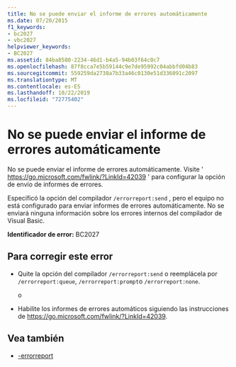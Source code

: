 ```yaml
---
title: No se puede enviar el informe de errores automáticamente
ms.date: 07/20/2015
f1_keywords:
- bc2027
- vbc2027
helpviewer_keywords:
- BC2027
ms.assetid: 84ba8580-2234-46d1-b4a5-94b03f64c0c7
ms.openlocfilehash: 87f8cca7e5b59144c9e7de95992c04abbfd04b83
ms.sourcegitcommit: 559259da2738a7b33a46c0130e51d336091c2097
ms.translationtype: MT
ms.contentlocale: es-ES
ms.lasthandoff: 10/22/2019
ms.locfileid: "72775402"
---
```

# <a name="cannot-send-error-report-automatically"></a>No se puede enviar el informe de errores automáticamente
No se puede enviar el informe de errores automáticamente. Visite ' https://go.microsoft.com/fwlink/?LinkId=42039 ' para configurar la opción de envío de informes de errores.  
  
 Especificó la opción del compilador `/errorreport:send` , pero el equipo no está configurado para enviar informes de errores automáticamente. No se enviará ninguna información sobre los errores internos del compilador de Visual Basic.  
  
 **Identificador de error:** BC2027  
  
## <a name="to-correct-this-error"></a>Para corregir este error  
  
- Quite la opción del compilador `/errorreport:send` o reemplácela por `/errorreport:queue`, `/errorreport:prompt`o `/errorreport:none`.  
  
     o  
  
- Habilite los informes de errores automáticos siguiendo las instrucciones de <https://go.microsoft.com/fwlink/?LinkId=42039>.  
  
## <a name="see-also"></a>Vea también

- [-errorreport](../../visual-basic/reference/command-line-compiler/errorreport.md)
